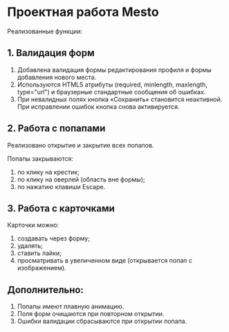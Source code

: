 # Проектная работа Mesto

 Реализованные функции:

## 1. Валидация форм

1) Добавлена валидация формы редактирования профиля и формы добавления нового места.
2) Используются HTML5 атрибуты (required, minlength, maxlength, type="url") и браузерные стандартные сообщения об ошибках.
3) При невалидных полях кнопка «Сохранить» становится неактивной.
При исправлении ошибок кнопка снова активируется.

## 2. Работа с попапами

Реализовано открытие и закрытие всех попапов.

Попапы закрываются:

1) по клику на крестик;
2) по клику на оверлей (область вне формы);
3) по нажатию клавиши Escape.

## 3. Работа с карточками

Карточки можно:

1) создавать через форму;
2) удалять;
3) ставить лайки;
4) просматривать в увеличенном виде (открывается попап с изображением).

## Дополнительно:

1) Попапы имеют плавную анимацию.
2) Поля форм очищаются при повторном открытии.
3) Ошибки валидации сбрасываются при открытии попапа.


